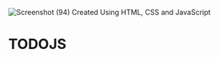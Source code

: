 ![Screenshot (94)](https://user-images.githubusercontent.com/63362026/162666457-0b1c9029-f687-4b84-be33-1ca6f3c1e67b.png)
Created Using HTML, CSS and JavaScript
# TODOJS
